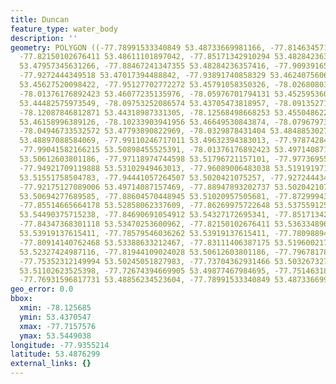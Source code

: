 ```yaml
---
title: Duncan
feature_type: water_body
description: ''
geometry: POLYGON ((-77.78991533340849 53.48733669981166, -77.81463457168647 53.47957345631266,
  -77.82150102676411 53.48611101897042, -77.85171342910294 53.48284236357416, -77.87231279433502
  53.47957345631266, -77.88467241347355 53.48284236357416, -77.90939165175151 53.46976522324892,
  -77.9272444349518 53.47017394488842, -77.93891740858329 53.46240756067815, -77.93891740858329
  53.45627520098422, -77.95127702772272 53.45791058350326, -78.0268080335716 53.44932412259915,
  -78.01376176892423 53.46077235135976, -78.05976701794131 53.45259536002952, -78.05976701794131
  53.44482575973549, -78.09753252086574 53.43705473818957, -78.09135271129693 53.44196291715683,
  -78.12087846812871 53.44318987331305, -78.12568498668253 53.45504862276184, -78.12568498668253
  53.46158996389126, -78.10233903941956 53.46649530843874, -78.07967973766544 53.47466962315386,
  -78.04946733532572 53.47793890822969, -78.0329878431404 53.48488530271187, -78.0103285413863
  53.48897088584069, -77.99110246717011 53.49632394383013, -77.97874284803068 53.50367572693438,
  -77.99041582166215 53.50898455525391, -78.01376176892423 53.49714087157469, -78.02131486950982
  53.50612603801186, -77.97118974744598 53.51796721157101, -77.97736955701568 53.52939692952799,
  -77.94921709119888 53.53102949463013, -77.96089006483038 53.51919197172446, -77.94647050916801
  53.51551758504783, -77.94441057264507 53.5020421075257, -77.9272444349518 53.50285892509887,
  -77.92175127089006 53.49714087157469, -77.88947893202737 53.5020421075257, -77.9032118421818
  53.50694277689585, -77.88604570448945 53.51020957505681, -77.87299943984296 53.52572342794023,
  -77.85514665664178 53.52858062337609, -77.86269975722648 53.53755912571054, -77.86063982070354
  53.54490375715238, -77.84690691054912 53.54327172695341, -77.85171342910294 53.53592681233746,
  -77.84347368301118 53.53470253600962, -77.82150102676411 53.53633489658056, -77.80158830703996
  53.53919137615411, -77.78579546036262 53.53919137615411, -77.7809889418088 53.53388633212467,
  -77.80914140762468 53.53388633212467, -77.83111406387175 53.51960021724135, -77.81120134414761
  53.52327424987116, -77.81944109024028 53.50612603801186, -77.79678178848616 53.50612603801186,
  -77.75352312149994 53.50245051827983, -77.73704362931466 53.5032673279839, -77.71575761857551
  53.51102623525398, -77.72674394669905 53.49877467984695, -77.75146318497701 53.4918305598892,
  -77.76931596817731 53.48856234523604, -77.78991533340849 53.48733669981166))
geo_error: 0.0
bbox:
  xmin: -78.125685
  ymin: 53.4370547
  xmax: -77.7157576
  ymax: 53.5449038
longitude: -77.9355214
latitude: 53.4876299
external_links: {}
---
```

